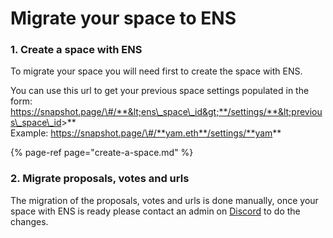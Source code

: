 # Migrate your space to ENS

### 1. Create a space with ENS

To migrate your space you will need first to create the space with ENS.   
  
You can use this url to get your previous space settings populated in the form: https://snapshot.page/\#/**&lt;ens\_space\_id&gt;**/settings/**&lt;previous\_space\_id&gt;**  
Example: https://snapshot.page/\#/**yam.eth**/settings/**yam**

{% page-ref page="create-a-space.md" %}

### 2. Migrate proposals, votes and urls

The migration of the proposals, votes and urls is done manually, once your space with ENS is ready please contact an admin on [Discord](https://discord.snapshot.page) to do the changes.

